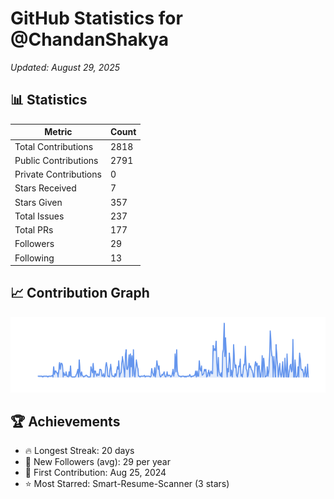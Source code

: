 # GitHub Statistics for @ChandanShakya
*Updated: August 29, 2025*

## 📊 Statistics
| Metric | Count |
|--------|--------|
| Total Contributions | 2818 |
| Public Contributions | 2791 |
| Private Contributions | 0 |
| Stars Received | 7 |
| Stars Given | 357 |
| Total Issues | 237 |
| Total PRs | 177 |
| Followers | 29 |
| Following | 13 |

## 📈 Contribution Graph

![Contribution Graph](./contribution_graph.png)

## 🏆 Achievements

- 🔥 Longest Streak: 20 days
- 👥 New Followers (avg): 29 per year
- 📅 First Contribution: Aug 25, 2024
- ⭐ Most Starred: Smart-Resume-Scanner (3 stars)
